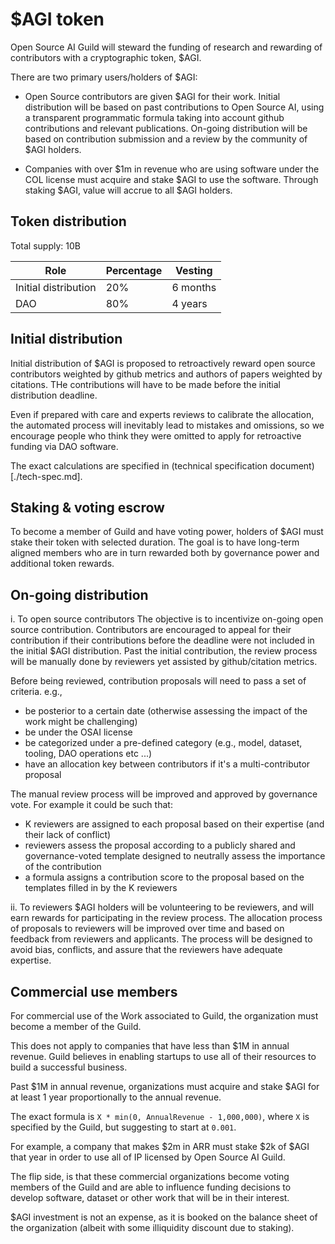 # $AGI token

Open Source AI Guild will steward the funding of research and rewarding of contributors with a cryptographic token, $AGI. 

There are two primary users/holders of $AGI: 
 - Open Source contributors are given $AGI for their work. Initial distribution will be based on past contributions to Open Source AI, using a transparent programmatic
formula taking into account github contributions and relevant publications. On-going distribution will be based on contribution submission and a review by the community of $AGI holders. 

 - Companies with over $1m in revenue who are using software under the COL license must acquire and stake $AGI to use the software. Through staking $AGI, value will accrue to all $AGI holders.

## Token distribution

Total supply: 10B

| Role | Percentage | Vesting |
| - | - | - |
| Initial distribution | 20% | 6 months |
| DAO | 80% | 4 years |

## Initial distribution

Initial distribution of $AGI is proposed to retroactively reward open source contributors weighted by github metrics and authors of papers weighted by citations. THe contributions will have to be made before the initial distribution deadline. 

Even if prepared with care and experts reviews to calibrate the allocation, the automated process will inevitably lead to mistakes and omissions, so we encourage people who think they were omitted to apply for retroactive funding via DAO software.

The exact calculations are specified in (technical specification document)[./tech-spec.md].

## Staking & voting escrow

To become a member of Guild and have voting power, holders of $AGI must stake their token with selected duration. The goal is to have long-term aligned members who are in turn rewarded both by governance power and additional token rewards.

## On-going distribution
i. To open source contributors
The objective is to incentivize on-going open source contribution. Contributors are encouraged to appeal for their contribution if their contributions before the deadline were not included in the initial $AGI distribution. Past the initial contribution, the review process will be manually done by reviewers yet assisted by github/citation metrics.

Before being reviewed, contribution proposals will need to pass a set of criteria. e.g., 
- be posterior to a certain date (otherwise assessing the impact of the work might be challenging)
- be under the OSAI license
- be categorized under a pre-defined category (e.g., model, dataset, tooling, DAO operations etc ...)
- have an allocation key between contributors if it's a multi-contributor proposal

The manual review process will be improved and approved by governance vote. For example it could be such that: 
- K reviewers are assigned to each proposal based on their expertise (and their lack of conflict)
- reviewers assess the proposal according to a publicly shared and governance-voted template designed to neutrally assess the importance of the contribution 
- a formula assigns a contribution score to the proposal based on the templates filled in by the K reviewers

ii. To reviewers
$AGI holders will be volunteering to be reviewers, and will earn rewards for participating in the review process. The allocation process of proposals to reviewers will be improved over time and based on feedback from reviewers and applicants. The process will be designed to avoid bias, conflicts, and assure that the reviewers have adequate expertise. 


## Commercial use members

For commercial use of the Work associated to Guild, the organization must become a member of the Guild.

This does not apply to companies that have less than $1M in annual revenue. Guild believes in enabling startups to use all of their resources to build a successful business.

Past $1M in annual revenue, organizations must acquire and stake $AGI for at least 1 year proportionally to the annual revenue. 

The exact formula is `X * min(0, AnnualRevenue - 1,000,000)`, where `X` is specified by the Guild, but suggesting to start at `0.001`. 

For example, a company that makes $2m in ARR must stake $2k of $AGI that year in order to use all of IP licensed by Open Source AI Guild. 

The flip side, is that these commercial organizations become voting members of the Guild and are able to influence funding decisions to develop software, dataset or other work that will be in their interest.

$AGI investment is not an expense, as it is booked on the balance sheet of the organization (albeit with some illiquidity discount due to staking).
